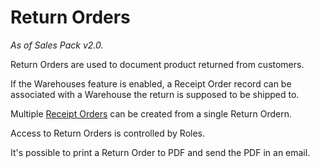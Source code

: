 # Return Orders

*As of Sales Pack v2.0.*

Return Orders are used to document product returned from customers.

If the Warehouses feature is enabled, a Receipt Order record can be associated with a Warehouse the return is supposed to be shipped to.

Multiple [Receipt Orders](receipt-orders.md) can be created from a single Return Ordern.

Access to Return Orders is controlled by Roles.

It's possible to print a Return Order to PDF and send the PDF in an email.
